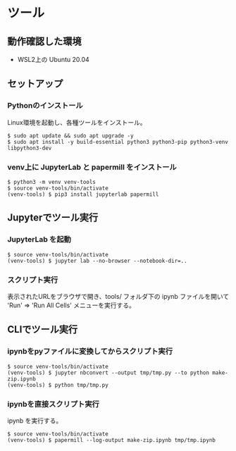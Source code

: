 # ツール

## 動作確認した環境

- WSL2上の Ubuntu 20.04

## セットアップ

### Pythonのインストール

Linux環境を起動し、各種ツールをインストール。

```shell
$ sudo apt update && sudo apt upgrade -y
$ sudo apt install -y build-essential python3 python3-pip python3-venv libpython3-dev
```

### venv上に JupyterLab と papermill をインストール

```shell
$ python3 -m venv venv-tools
$ source venv-tools/bin/activate
(venv-tools) $ pip3 install jupyterlab papermill
```

## Jupyterでツール実行

### JupyterLab を起動

```shell
$ source venv-tools/bin/activate
(venv-tools) $ jupyter lab --no-browser --notebook-dir=..
```

### スクリプト実行

表示されたURLをブラウザで開き、tools/ フォルダ下の ipynb ファイルを開いて 'Run' => 'Run All Cells' メニューを実行する。

## CLIでツール実行

### ipynbをpyファイルに変換してからスクリプト実行

```shell
$ source venv-tools/bin/activate
(venv-tools) $ jupyter nbconvert --output tmp/tmp.py --to python make-zip.ipynb
(venv-tools) $ python tmp/tmp.py
```

### ipynbを直接スクリプト実行

ipynb を実行する。

```shell
$ source venv-tools/bin/activate
(venv-tools) $ papermill --log-output make-zip.ipynb tmp/tmp.ipynb
```

